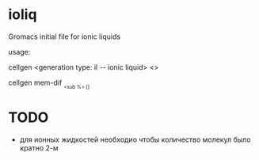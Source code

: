 ioliq
=====

Gromacs initial file for ionic liquids

usage:

cellgen <number density> <generation type: il -- ionic liquid> <>

cellgen mem-dif <mem delta> <mem latice> <sub density> <sub file name> <sub %> [<output filename>]

TODO
=====
- для ионных жидкостей необходио чтобы количество молекул было кратно 2-м

